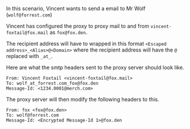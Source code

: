 In this scenario, Vincent wants to send a email to Mr Wolf (`wolf@forrest.com`)

Vincent has configured the proxy to proxy mail to and from
`vincent-foxtail@fox.mail` as `fox@fox.den`.

The recipient address will have to wrapped in this format
`<Escaped address>_<Alias>@<Domain>` where the recipient address will have the
`@` replaced with `_at_`.

Here are what the smtp headers sent to the proxy server should look like.

```
From: Vincent Foxtail <vincent-foxtail@fox.mail>
To: wolf_at_forrest.com_fox@fox.den
Message-Id: <1234.0001@merch.com>
```

The proxy server will then modify the following headers to this.

```
From: fox <fox@fox.den>
To: wolf@forrest.com
Message-Id: <Encrypted Message-Id 1>@fox.den
```

